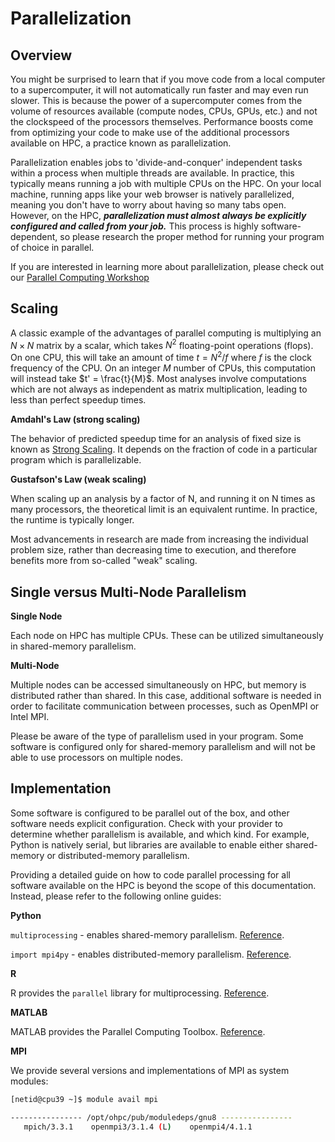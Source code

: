 # Parallelization

## Overview

You might be surprised to learn that if you move code from a local computer to a supercomputer, it will not automatically run faster and may even run slower. This is because the power of a supercomputer comes from the volume of resources available (compute nodes, CPUs, GPUs, etc.) and not the clockspeed of the processors themselves. Performance boosts come from optimizing your code to make use of the additional processors available on HPC, a practice known as parallelization.

Parallelization enables jobs to 'divide-and-conquer' independent tasks within a process when multiple threads are available. In practice, this typically means running a job with multiple CPUs on the HPC. On your local machine, running apps like your web browser is natively parallelized, meaning you don't have to worry about having so many tabs open. However, on the HPC, ***parallelization must almost always be explicitly configured and called from your job.*** This process is highly software-dependent, so please research the proper method for running your program of choice in parallel.

If you are interested in learning more about parallelization, please check out our [Parallel Computing Workshop](../../events/workshop_materials/intro_to_parallel_computing/)

## Scaling

A classic example of the advantages of parallel computing is multiplying an $N \times N$ matrix by a scalar, which takes $N^2$ floating-point operations (flops). On one CPU, this will take an amount of time $t = N^2 / f$ where $f$ is the clock frequency of the CPU. On an integer $M$ number of CPUs, this computation will instead take $t' = \frac{t}{M}$. Most analyses involve computations which are not always as independent as matrix multiplication, leading to less than perfect speedup times. 

**Amdahl's Law (strong scaling)**

The behavior of predicted speedup time for an analysis of fixed size is known as [Strong Scaling](https://hpc-wiki.info/hpc/Scaling). It depends on the fraction of code in a particular program which is parallelizable. 

**Gustafson's Law (weak scaling)**

When scaling up an analysis by a factor of N, and running it on N times as many processors, the theoretical limit is an equivalent runtime. In practice, the runtime is typically longer.

Most advancements in research are made from increasing the individual problem size, rather than decreasing time to execution, and therefore benefits more from so-called "weak" scaling. 

## Single versus Multi-Node Parallelism

**Single Node**

Each node on HPC has multiple CPUs. These can be utilized simultaneously in shared-memory parallelism. 

**Multi-Node**

Multiple nodes can be accessed simultaneously on HPC, but memory is distributed rather than shared. In this case, additional software is needed in order to facilitate communication between processes, such as OpenMPI or Intel MPI. 

Please be aware of the type of parallelism used in your program. Some software is configured only for shared-memory parallelism and will not be able to use processors on multiple nodes. 

## Implementation

Some software is configured to be parallel out of the box, and other software needs explicit configuration. Check with your provider to determine whether parallelism is available, and which kind. For example, Python is natively serial, but libraries are available to enable either shared-memory or distributed-memory parallelism.

Providing a detailed guide on how to code parallel processing for all software available on the HPC is beyond the scope of this documentation. Instead, please refer to the following online guides:

**Python**

```multiprocessing``` - enables shared-memory parallelism. [Reference](https://docs.python.org/3/library/multiprocessing.html). 

```import mpi4py``` - enables distributed-memory parallelism. [Reference](https://mpi4py.readthedocs.io/en/stable/).

**R**

R provides the ```parallel``` library for multiprocessing. [Reference](https://dept.stat.lsa.umich.edu/~jerrick/courses/stat701/notes/parallel.html).

**MATLAB**

MATLAB provides the Parallel Computing Toolbox. [Reference](https://www.mathworks.com/products/parallel-computing.html).


**MPI**

We provide several versions and implementations of MPI as system modules:

```bash
[netid@cpu39 ~]$ module avail mpi

---------------- /opt/ohpc/pub/moduledeps/gnu8 ----------------
   mpich/3.3.1    openmpi3/3.1.4 (L)    openmpi4/4.1.1
```



